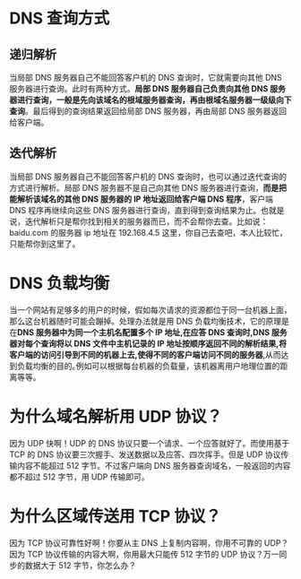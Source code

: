 # DNS 查询方式

## 递归解析

当局部 DNS 服务器自己不能回答客户机的 DNS 查询时，它就需要向其他 DNS 服务器进行查询。此时有两种方式。**局部 DNS 服务器自己负责向其他 DNS 服务器进行查询，一般是先向该域名的根域服务器查询，再由根域名服务器一级级向下查询**。最后得到的查询结果返回给局部 DNS 服务器，再由局部 DNS 服务器返回给客户端。

## 迭代解析

当局部 DNS 服务器自己不能回答客户机的 DNS 查询时，也可以通过迭代查询的方式进行解析。局部 DNS 服务器不是自己向其他 DNS 服务器进行查询，**而是把能解析该域名的其他 DNS 服务器的 IP 地址返回给客户端 DNS 程序**，客户端 DNS 程序再继续向这些 DNS 服务器进行查询，直到得到查询结果为止。也就是说，迭代解析只是帮你找到相关的服务器而已，而不会帮你去查。比如说：baidu.com 的服务器 ip 地址在 192.168.4.5 这里，你自己去查吧，本人比较忙，只能帮你到这里了。

# DNS 负载均衡

当一个网站有足够多的用户的时候，假如每次请求的资源都位于同一台机器上面，那么这台机器随时可能会蹦掉。处理办法就是用 DNS 负载均衡技术，它的原理是在**DNS 服务器中为同一个主机名配置多个 IP 地址,在应答 DNS 查询时,DNS 服务器对每个查询将以 DNS 文件中主机记录的 IP 地址按顺序返回不同的解析结果,将客户端的访问引导到不同的机器上去,使得不同的客户端访问不同的服务器**,从而达到负载均衡的目的｡例如可以根据每台机器的负载量，该机器离用户地理位置的距离等等。

# 为什么域名解析用 UDP 协议？

因为 UDP 快啊！UDP 的 DNS 协议只要一个请求、一个应答就好了。而使用基于 TCP 的 DNS 协议要三次握手、发送数据以及应答、四次挥手。但是 UDP 协议传输内容不能超过 512 字节。不过客户端向 DNS 服务器查询域名，一般返回的内容都不超过 512 字节，用 UDP 传输即可。

# 为什么区域传送用 TCP 协议？

因为 TCP 协议可靠性好啊！你要从主 DNS 上复制内容啊，你用不可靠的 UDP？ 因为 TCP 协议传输的内容大啊，你用最大只能传 512 字节的 UDP 协议？万一同步的数据大于 512 字节，你怎么办？
